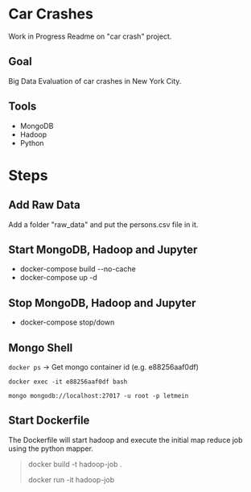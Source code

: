 # Car Crashes

Work in Progress Readme on "car crash" project.

## Goal
Big Data Evaluation of car crashes in New York City. 

## Tools
- MongoDB
- Hadoop
- Python

# Steps

## Add Raw Data

Add a folder "raw_data" and put the persons.csv file in it.

## Start MongoDB, Hadoop and Jupyter
- docker-compose build --no-cache
- docker-compose up -d

## Stop MongoDB, Hadoop and Jupyter
- docker-compose stop/down

## Mongo Shell
`docker ps` -> Get mongo container id (e.g. e88256aaf0df)

`docker exec -it e88256aaf0df bash` 

`mongo mongodb://localhost:27017 -u root -p letmein`

## Start Dockerfile 

The Dockerfile will start hadoop and execute the initial map reduce job using the python mapper.

> docker build -t hadoop-job .
> 
> docker run -it hadoop-job

